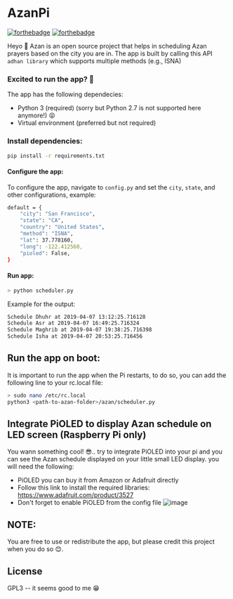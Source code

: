 # AzanPi
[![forthebadge](https://forthebadge.com/images/badges/made-with-python.svg)](https://forthebadge.com) [![forthebadge](https://forthebadge.com/images/badges/built-with-love.svg)](https://forthebadge.com)

Heyo 👋 
Azan is an open source project that helps in scheduling Azan prayers based on the city you are in. 
The app is built by calling this API `adhan library` which supports multiple methods (e.g., ISNA)

### Excited to run the app? 🚀
The app has the following dependecies:
* Python 3 (required) (sorry but Python 2.7 is not supported here anymore!) 😝
* Virtual environment (preferred but not required)


### Install dependencies: 
```sh
pip install -r requirements.txt
```

#### Configure the app: 
To configure the app, navigate to `config.py` and set the `city`, `state`, and other configurations, example:
```sh
default = {
    "city": "San Francisco",
    "state": "CA",
    "country": "United States",
    "method": "ISNA",
    "lat": 37.778160,
    "long": -122.412560, 
    "pioled": False,
}
```

#### Run app: 
```sh
> python scheduler.py
```

Example for the output:
```sh
Schedule Dhuhr at 2019-04-07 13:12:25.716128
Schedule Asr at 2019-04-07 16:49:25.716324
Schedule Maghrib at 2019-04-07 19:38:25.716398
Schedule Isha at 2019-04-07 20:53:25.716456
```

## Run the app on boot:
It is important to run the app when the Pi restarts, to do so, you can add the following line to your rc.local file:
```sh
> sudo nano /etc/rc.local
python3 <path-to-azan-folder>/azan/scheduler.py
```

## Integrate PiOLED to display Azan schedule on LED screen (Raspberry Pi only)
You wann something cool! 😎.. try to integrate PiOLED into your pi and you can see the Azan schedule displayed on your little small LED display. you will need the following: 
* PiOLED you can buy it from Amazon or Adafruit directly 
* Follow this link to install the required libraries: 
https://www.adafruit.com/product/3527
* Don't forget to enable PiOLED from the config file
![image](https://user-images.githubusercontent.com/3438755/58767419-8c9c5400-853f-11e9-90c2-30f5f335ef28.png)

## NOTE:
You are free to use or redistribute the app, but please credit this project when you do so 😊.

License
----

GPL3 -- it seems good to me 😁

